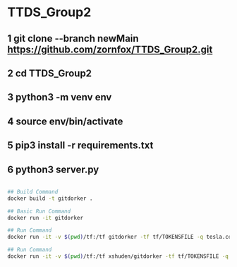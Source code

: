 # TTDS_Group2

 
## 1 git clone --branch newMain https://github.com/zornfox/TTDS_Group2.git
## 2 cd TTDS_Group2
## 3 python3 -m venv env
## 4 source env/bin/activate
## 5 pip3 install -r requirements.txt
## 6 python3 server.py

```bash

## Build Command
docker build -t gitdorker .

## Basic Run Command
docker run -it gitdorker

## Run Command
docker run -it -v $(pwd)/tf:/tf gitdorker -tf tf/TOKENSFILE -q tesla.com -d dorks/DORKFILE -o tesla

## Run Command
docker run -it -v $(pwd)/tf:/tf xshuden/gitdorker -tf tf/TOKENSFILE -q tesla.com -d dorks/DORKFILE -o tesla

```

